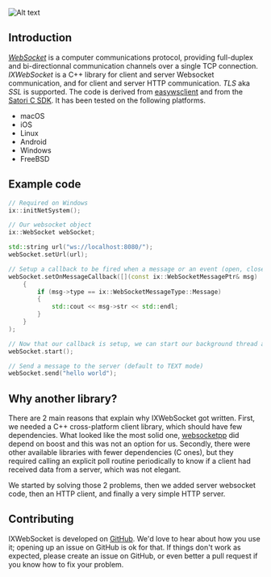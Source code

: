 ![Alt text](https://travis-ci.org/machinezone/IXWebSocket.svg?branch=master)

## Introduction

[*WebSocket*](https://en.wikipedia.org/wiki/WebSocket) is a computer communications protocol, providing full-duplex and bi-directionnal communication channels over a single TCP connection. *IXWebSocket* is a C++ library for client and server Websocket communication, and for client and server HTTP communication. *TLS* aka *SSL* is supported. The code is derived from [easywsclient](https://github.com/dhbaird/easywsclient) and from the [Satori C SDK](https://github.com/satori-com/satori-rtm-sdk-c). It has been tested on the following platforms.

* macOS
* iOS
* Linux
* Android
* Windows
* FreeBSD

## Example code

```cpp
// Required on Windows
ix::initNetSystem();

// Our websocket object
ix::WebSocket webSocket;

std::string url("ws://localhost:8080/");
webSocket.setUrl(url);

// Setup a callback to be fired when a message or an event (open, close, error) is received
webSocket.setOnMessageCallback([](const ix::WebSocketMessagePtr& msg)
    {
        if (msg->type == ix::WebSocketMessageType::Message)
        {
            std::cout << msg->str << std::endl;
        }
    }
);

// Now that our callback is setup, we can start our background thread and receive messages
webSocket.start();

// Send a message to the server (default to TEXT mode)
webSocket.send("hello world");
```

## Why another library?

There are 2 main reasons that explain why IXWebSocket got written. First, we needed a C++ cross-platform client library, which should have few dependencies. What looked like the most solid one, [websocketpp](https://github.com/zaphoyd/websocketpp) did depend on boost and this was not an option for us. Secondly, there were other available libraries with fewer dependencies (C ones), but they required calling an explicit poll routine periodically to know if a client had received data from a server, which was not elegant.

We started by solving those 2 problems, then we added server websocket code, then an HTTP client, and finally a very simple HTTP server.

## Contributing

IXWebSocket is developed on [GitHub](https://github.com/machinezone/IXWebSocket). We'd love to hear about how you use it; opening up an issue on GitHub is ok for that. If things don't work as expected, please create an issue on GitHub, or even better a pull request if you know how to fix your problem.
